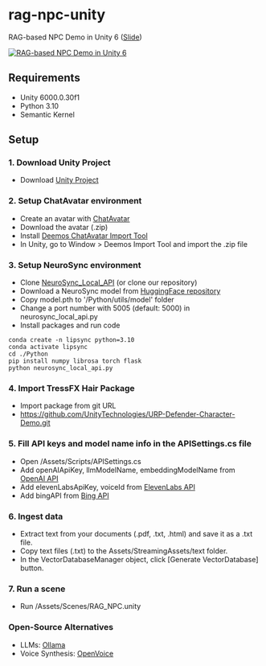 # rag-npc-unity
RAG-based NPC Demo in Unity 6 ([Slide](https://drive.google.com/file/d/1yN4T0HcB_Y6Lso8rylqeTYwwHyAZKksL/view?usp=sharing))

[![RAG-based NPC Demo in Unity 6](https://img.youtube.com/vi/PWhPxTbGf1U/0.jpg)](https://www.youtube.com/watch?v=PWhPxTbGf1U)

## Requirements ##
- Unity 6000.0.30f1
- Python 3.10
- Semantic Kernel

## Setup ##

### 1. Download Unity Project ###
- Download [Unity Project](https://drive.google.com/file/d/1BomUEekjo07X1Wc27o8MbEALQN4rb7YY/view?usp=sharing) 

### 2. Setup ChatAvatar environment ###
- Create an avatar with [ChatAvatar](https://hyper3d.ai/chatavatar)
- Download the avatar (.zip)
- Install [Deemos ChatAvatar Import Tool](https://deemos.gumroad.com/l/ChatAvatarImportTool-Unity)
- In Unity, go to Window > Deemos Import Tool and import the .zip file 

### 3. Setup NeuroSync environment ###
- Clone [NeuroSync_Local_API](https://github.com/AnimaVR/NeuroSync_Local_API) (or clone our repository)
- Download a NeuroSync model from [HuggingFace repository](https://huggingface.co/AnimaVR/NEUROSYNC_Audio_To_Face_Blendshape)
- Copy model.pth to '/Python/utils/model' folder
- Change a port number with 5005 (default: 5000) in neurosync_local_api.py
- Install packages and run code 
```
conda create -n lipsync python=3.10
conda activate lipsync
cd ./Python
pip install numpy librosa torch flask
python neurosync_local_api.py
```

### 4. Import TressFX Hair Package ###
- Import package from git URL
- https://github.com/UnityTechnologies/URP-Defender-Character-Demo.git

### 5. Fill API keys and model name info in the APISettings.cs file ###
- Open /Assets/Scripts/APISettings.cs
- Add openAIApiKey, llmModelName, embeddingModelName from [OpenAI API](https://openai.com/index/openai-api)
- Add elevenLabsApiKey, voiceId from [ElevenLabs API](https://elevenlabs.io/app/settings/api-keys)
- Add bingAPI from [Bing API](https://portal.azure.com)

### 6. Ingest data ###
- Extract text from your documents (.pdf, .txt, .html) and save it as a .txt file.
- Copy text files (.txt) to the Assets/StreamingAssets/text folder.
- In the VectorDatabaseManager object, click [Generate VectorDatabase] button.

### 7. Run a scene ###
- Run /Assets/Scenes/RAG_NPC.unity

### Open-Source Alternatives ###
- LLMs: [Ollama](https://ollama.com)
- Voice Synthesis: [OpenVoice](https://research.myshell.ai/open-voice)
